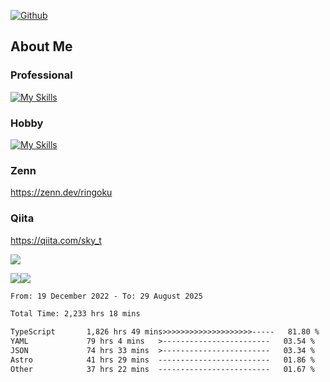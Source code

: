 [![Github](https://img.shields.io/github/followers/skyt-a?label=Follow&style=social)](https://github.com/skyt-a)

## About Me
### Professional
[![My Skills](https://skillicons.dev/icons?i=react,ts,js,nodejs,java,graphql,firebase,githubactions&theme=light)](https://skillicons.dev)
### Hobby
[![My Skills](https://skillicons.dev/icons?i=unity,rust,py&theme=light)](https://skillicons.dev)

### Zenn
https://zenn.dev/ringoku
### Qiita
https://qiita.com/sky_t


![](https://github-profile-summary-cards.vercel.app/api/cards/profile-details?username=skyt-a&theme=default)

![](https://github-profile-summary-cards.vercel.app/api/cards/repos-per-language?username=skyt-a&theme=default)![](https://github-profile-summary-cards.vercel.app/api/cards/stats?username=RinGoku&theme=default)

<!--START_SECTION:waka-->

```txt
From: 19 December 2022 - To: 29 August 2025

Total Time: 2,233 hrs 18 mins

TypeScript       1,826 hrs 49 mins>>>>>>>>>>>>>>>>>>>>-----   81.80 %
YAML             79 hrs 4 mins   >------------------------   03.54 %
JSON             74 hrs 33 mins  >------------------------   03.34 %
Astro            41 hrs 29 mins  -------------------------   01.86 %
Other            37 hrs 22 mins  -------------------------   01.67 %
```

<!--END_SECTION:waka-->

